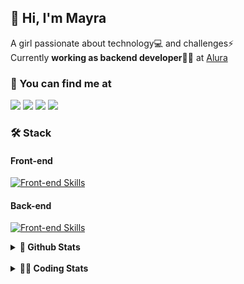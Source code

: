 ## 👋 Hi, I'm Mayra

A girl passionate about technology💻 and challenges⚡  
Currently **working as backend developer**👩‍💻 at [Alura](https://www.alura.com.br)   

### 💬 You can find me at

<a href="https://mayra.dev" target="_blank" rel="noopener"><img src="https://img.shields.io/badge/-mayra.dev-005FED?style=flat&logo=Google-chrome&logoColor=white"/></a>
<a href="https://linkedin.com/in/mayraamaral" target="_blank" rel="noopener"><img src="https://img.shields.io/badge/-/mayraamaral-0077B5?style=flat&logo=Linkedin&logoColor=white"/></a>
<a href="mailto:mayra@mayra.dev" target="_blank" rel="noopener"><img src="https://img.shields.io/badge/-mayra@mayra.dev-D14836?style=flat&logo=Gmail&logoColor=white"/></a>
<a href="" target="_blank" rel="noopener"><img src="https://img.shields.io/badge/-mayraamaral-7289DA?style=flat&logo=Discord&logoColor=white"/></a>

### 🛠️ Stack
#### Front-end

[![Front-end Skills](https://skillicons.dev/icons?i=react,next,angular,redux,styledcomponents,html,css,sass,js,ts,figma)](https://skillicons.dev)
#### Back-end

[![Front-end Skills](https://skillicons.dev/icons?i=java,spring,hibernate,aws,idea,postgres,mysql,git,linux,bash,nodejs,docker,kubernetes,jenkins)](https://skillicons.dev)


<details>
    <summary><strong>📌 Github Stats</strong></summary>
    <br />
    <div align="center">
        <table>
      <td><img height="160em" src="https://github-readme-stats.vercel.app/api?username=mayraamaral&show_icons=true&theme=algolia&hide_border=true&hide=stars&count_private=true" alt="Readme stats"></td>
      <td><img height="160em" src="https://github-readme-stats.vercel.app/api/top-langs/?username=mayraamaral&&layout=compact&&theme=algolia&hide_border=true&langs_count=6" alt="Language stats"></td>
       </table>
  </div> 
    

  <p align="center">
    <img src="https://github-readme-streak-stats.herokuapp.com?user=mayraamaral&theme=dark&hide_border=true&date_format=j%20M%5B%20Y%5D&locale=pt-br&background=050F2C&ring=0195DD&fire=23AA7D&currStreakLabel=23AA7D" alt="Streak stats">
  </p> 
</details>

<br />

<details>
  <summary><strong>👩‍💻 Coding Stats</strong></summary>
  <br />
  
  <!--START_SECTION:waka-->
![Code Time](http://img.shields.io/badge/Code%20Time-495%20hrs%2023%20mins-blue)

**🐱 My GitHub Data** 

> 📦 583.6 kB Used in GitHub's Storage 
 > 
> 🏆 618 Contributions in the Year 2024
 > 
> 🚫 Not Opted to Hire
 > 
> 📜 57 Public Repositories 
 > 
> 🔑 32 Private Repositories 
 > 
**I'm an Early 🐤** 

```text
🌞 Morning                3028 commits        ██████░░░░░░░░░░░░░░░░░░░   23.93 % 
🌆 Daytime                7486 commits        ███████████████░░░░░░░░░░   59.16 % 
🌃 Evening                1929 commits        ████░░░░░░░░░░░░░░░░░░░░░   15.25 % 
🌙 Night                  210 commits         ░░░░░░░░░░░░░░░░░░░░░░░░░   01.66 % 
```
📅 **I'm Most Productive on Wednesday** 

```text
Monday                   1560 commits        ███░░░░░░░░░░░░░░░░░░░░░░   12.33 % 
Tuesday                  1357 commits        ███░░░░░░░░░░░░░░░░░░░░░░   10.72 % 
Wednesday                5002 commits        ██████████░░░░░░░░░░░░░░░   39.53 % 
Thursday                 2812 commits        ██████░░░░░░░░░░░░░░░░░░░   22.22 % 
Friday                   1264 commits        ██░░░░░░░░░░░░░░░░░░░░░░░   09.99 % 
Saturday                 272 commits         █░░░░░░░░░░░░░░░░░░░░░░░░   02.15 % 
Sunday                   386 commits         █░░░░░░░░░░░░░░░░░░░░░░░░   03.05 % 
```


📊 **This Week I Spent My Time On** 

```text
🕑︎ Time Zone: America/Sao_Paulo

💬 Programming Languages: 
Java                     4 hrs 22 mins       ██████████████░░░░░░░░░░░   56.76 % 
JavaScript               1 hr 44 mins        ██████░░░░░░░░░░░░░░░░░░░   22.55 % 
SQL                      25 mins             █░░░░░░░░░░░░░░░░░░░░░░░░   05.42 % 
Properties               20 mins             █░░░░░░░░░░░░░░░░░░░░░░░░   04.40 % 
CSS                      19 mins             █░░░░░░░░░░░░░░░░░░░░░░░░   04.25 % 

🔥 Editors: 
IntelliJ IDEA            7 hrs 7 mins        ███████████████████████░░   92.40 % 
VS Code                  35 mins             ██░░░░░░░░░░░░░░░░░░░░░░░   07.60 % 

💻 Operating System: 
Linux                    7 hrs 42 mins       █████████████████████████   100.00 % 
```

**I Mostly Code in Java** 

```text
Java                     123 repos           ███████░░░░░░░░░░░░░░░░░░   26.80 % 
HTML                     113 repos           ██████░░░░░░░░░░░░░░░░░░░   24.62 % 
JavaScript               103 repos           ██████░░░░░░░░░░░░░░░░░░░   22.44 % 
TypeScript               97 repos            █████░░░░░░░░░░░░░░░░░░░░   21.13 % 
Dockerfile               1 repo              ░░░░░░░░░░░░░░░░░░░░░░░░░   00.22 % 
```




 Last Updated on 20/08/2024 19:15:57 UTC
<!--END_SECTION:waka-->

</details>
